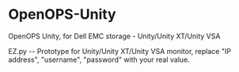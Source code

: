 # OpenOPS-Unity
OpenOPS Unity, for Dell EMC storage - Unity/Unity XT/Unity VSA

EZ.py -- Prototype for Unity/Unity XT/Unity VSA monitor, replace "IP address", "username", "password" with your real value.

